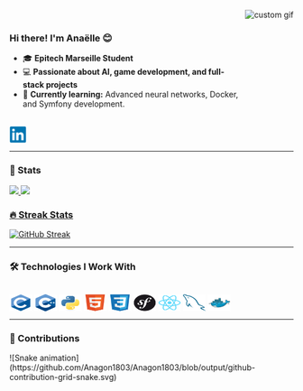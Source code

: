 <br>
<img align="right" height="180" alt="custom gif" src="https://i.pinimg.com/originals/f5/03/c5/f503c5c4d5645686d4ac1d7e353575a8.gif">
</br>

### Hi there! I'm Anaëlle 😊

- 🎓 **Epitech Marseille Student**
- 💻 **Passionate about AI, game development, and full-stack projects**
- 🌱 **Currently learning:** Advanced neural networks, Docker, and Symfony development.

<br>
<div>
   <a href="https://www.linkedin.com/in/anaëlle-urbon-39b60b238/" target="_blank" rel="noopener noreferrer">
      <img align="center" alt="LinkedIn" height="30" width="30" src="https://raw.githubusercontent.com/devicons/devicon/master/icons/linkedin/linkedin-original.svg">
   </a>
</div>

---

### 🚀 Stats

<div>
  <a href="https://github.com/Anagon1803">
  <img height="150em" src="https://github-readme-stats.vercel.app/api?username=Anagon1803&theme=radical&show_icons=true"/>
  <img height="150em" src="https://github-readme-stats.vercel.app/api/top-langs/?username=Anagon1803&layout=compact&langs_count=8&theme=radical"/>
</div>

### 🔥 Streak Stats

[![GitHub Streak](https://github-readme-streak-stats.herokuapp.com/?user=Anagon1803&theme=radical)](https://git.io/streak-stats)

---

### 🛠️ Technologies I Work With

<div style="display: inline_block"><br>
  <img align="center" alt="Ana-C" height="30" width="40" src="https://raw.githubusercontent.com/devicons/devicon/master/icons/c/c-original.svg">
  <img align="center" alt="Ana-Cplusplus" height="30" width="40" src="https://raw.githubusercontent.com/devicons/devicon/master/icons/cplusplus/cplusplus-original.svg">
  <img align="center" alt="Ana-Python" height="30" width="40" src="https://raw.githubusercontent.com/devicons/devicon/master/icons/python/python-original.svg">
  <img align="center" alt="Ana-HTML" height="30" width="40" src="https://raw.githubusercontent.com/devicons/devicon/master/icons/html5/html5-original.svg">
  <img align="center" alt="Ana-CSS" height="30" width="40" src="https://raw.githubusercontent.com/devicons/devicon/master/icons/css3/css3-original.svg">
  <img align="center" alt="Ana-Symfony" height="30" width="40" src="https://raw.githubusercontent.com/devicons/devicon/master/icons/symfony/symfony-original.svg">
  <img align="center" alt="Ana-React" height="30" width="40" src="https://raw.githubusercontent.com/devicons/devicon/master/icons/react/react-original.svg">
  <img align="center" alt="Ana-MySQL" height="30" width="40" src="https://raw.githubusercontent.com/devicons/devicon/master/icons/mysql/mysql-original.svg">
  <img align="center" alt="Ana-Docker" height="30" width="40" src="https://raw.githubusercontent.com/devicons/devicon/master/icons/docker/docker-original.svg">
</div>


---

### 🐍 Contributions

<div>
    ![Snake animation](https://github.com/Anagon1803/Anagon1803/blob/output/github-contribution-grid-snake.svg)
</div>
